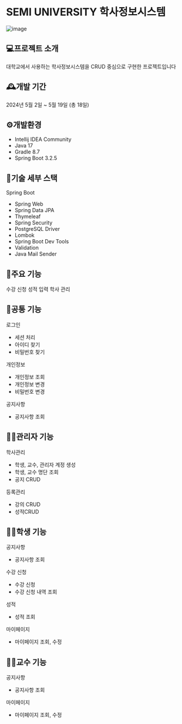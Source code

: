 # SEMI UNIVERSITY 학사정보시스템 
![image](https://github.com/finelee1119/semiu/assets/162389671/c8b1f956-9077-41c3-9fb5-cd594824d289) 
## 💻프로젝트 소개 
대학교에서 사용하는 학사정보시스템을 CRUD 중심으로 구현한 프로젝트입니다
  
## 🕰개발 기간
2024년 5월 2일 ~ 5월 19일 (총 18일)  
  
## ⚙개발환경
- Intellij IDEA Community
- Java 17
- Gradle 8.7
- Spring Boot 3.2.5  
  
## 📄기술 세부 스택
Spring Boot
- Spring Web
- Spring Data JPA
- Thymeleaf
- Spring Security
- PostgreSQL Driver
- Lombok
- Spring Boot Dev Tools
- Validation
- Java Mail Sender

## 📌주요 기능
수강 신청
성적 입력
학사 관리

## 📖공통 기능
로그인
- 세션 처리
- 아이디 찾기
- 비밀번호 찾기  
  
개인정보
- 개인정보 조회
- 개인정보 변경
- 비밀번호 변경
  
공지사항
- 공지사항 조회

## 👨‍🔧관리자 기능
학사관리
- 학생, 교수, 관리자 계정 생성
- 학생, 교수 명단 조회
- 공지 CRUD
  
등록관리
- 강의 CRUD
- 성적CRUD
  
## 👩‍🎓학생 기능
공지사항
- 공지사항 조회
  
수강 신청
- 수강 신청
- 수강 신청 내역 조회
  
성적
- 성적 조회
  
마이페이지
- 마이페이지 조회, 수정
  
## 👨‍🏫교수 기능
공지사항
- 공지사항 조회
  
마이페이지
- 마이페이지 조회, 수정

